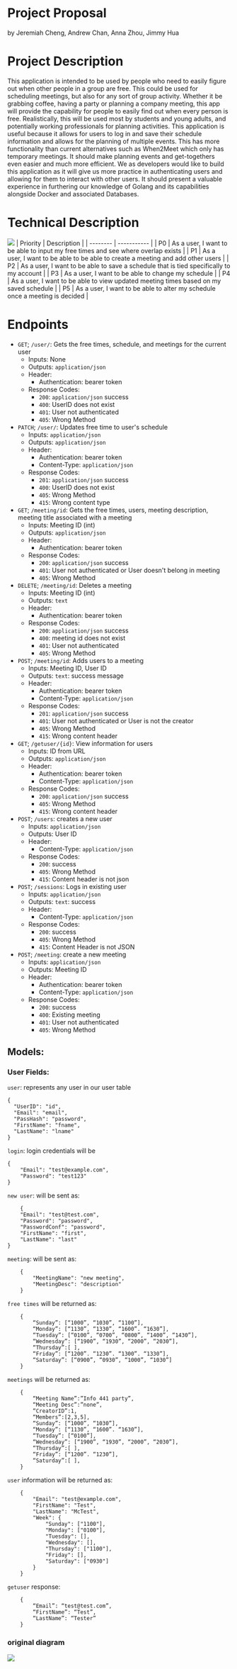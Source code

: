 # Project Proposal
by Jeremiah Cheng, Andrew Chan, Anna Zhou, Jimmy Hua
# Project Description
This application is intended to be used by people who need to easily figure out when other people in a group are free. This could be used for scheduling meetings, but also for any sort of group activity. Whether it be grabbing coffee, having a party or planning a company meeting, this app will provide the capability for people to easily find out when every person is free. Realistically, this will be used most by students and young adults, and potentially working professionals for planning activities. This application is useful because it allows for users to log in and save their schedule information and allows for the planning of multiple events. This has more functionality than current alternatives such as When2Meet which only has temporary meetings. It should make planning events and get-togethers even easier and much more efficient. We as developers would like to build this application as it will give us more practice in authenticating users and allowing for them to interact with other users. It should present a valuable experience in furthering our knowledge of Golang and its capabilities alongside Docker and associated Databases.

# Technical Description
![](imgs/revised_diagram.png)
| Priority | Description |
| -------- | ----------- |
| P0 | As a user, I want to be able to input my free times and see where overlap exists |
| P1 | As a user, I want to be able to be able to create a meeting and add other users |
| P2 | As a user, I want to be able to save a schedule that is tied specifically to my account |
| P3 | As a user, I want to be able to change my schedule |
| P4 | As a user, I want to be able to view updated meeting times based on my saved schedule |
| P5 | As a user, I want to be able to alter my schedule once a meeting is decided |

# Endpoints
* `GET`; `/user/`: Gets the free times, schedule, and meetings for the current user
    * Inputs: None
    * Outputs: `application/json`
    * Header: 
        * Authentication: bearer token
    * Response Codes:
        * `200`: `application/json` success
        * `400`: UserID does not exist
        * `401`: User not authenticated
        * `405`: Wrong Method
* `PATCH`; `/user/`: Updates free time to user's schedule
    * Inputs: `application/json`
    * Outputs: `application/json`
    * Header: 
        * Authentication: bearer token
        * Content-Type: `application/json`
    * Response Codes:
        * `201`: `application/json` success
        * `400`: UserID does not exist
        * `405`: Wrong Method
        * `415`: Wrong content type
* `GET`; `/meeting/id`: Gets the free times, users, meeting description, meeting title associated with a meeting
    * Inputs: Meeting ID (int)
    * Outputs: `application/json`
    * Header: 
        * Authentication: bearer token
    * Response Codes:
        * `200`: `application/json` success
        * `401`: User not authenticated or User doesn't belong in meeting
        * `405`: Wrong Method
* `DELETE`; `/meeting/id`: Deletes a meeting
    * Inputs: Meeting ID (int)
    * Outputs: `text`
    * Header: 
        * Authentication: bearer token
    * Response Codes:
        * `200`: `application/json` success
        * `400`: meeting id does not exist
        * `401`: User not authenticated
        * `405`: Wrong Method
* `POST`; `/meeting/id`: Adds users to a meeting
    * Inputs: Meeting ID, User ID
    * Outputs: `text`: success message
    * Header: 
        * Authentication: bearer token
        * Content-Type: `application/json`
    * Response Codes:
        * `201`: `application/json` success
        * `401`: User not authenticated or User is not the creator
        * `405`: Wrong Method
        * `415`: Wrong content header
* `GET`; `/getuser/{id}`: View information for users
    * Inputs: ID from URL
    * Outputs: `application/json`
    * Header: 
        * Authentication: bearer token
        * Content-Type: `application/json`
    * Response Codes:
        * `200`: `application/json` success
        * `405`: Wrong Method
        * `415`: Wrong content header
* `POST`; `/users`: creates a new user
    * Inputs: `application/json`
    * Outputs: User ID
    * Header: 
        * Content-Type: `application/json`
    * Response Codes:
        * `200`: success
        * `405`: Wrong Method
        * `415`: Content header is not json
* `POST`; `/sessions`: Logs in existing user
    * Inputs: `application/json`
    * Outputs: `text`: success
    * Header: 
        * Content-Type: `application/json`
    * Response Codes:
        * `200`: success
        * `405`: Wrong Method
        * `415`: Content Header is not JSON
* `POST`; `/meeting`: create a new meeting
    * Inputs: `application/json`
    * Outputs: Meeting ID
    * Header: 
        * Authentication: bearer token
        * Content-Type: `application/json`
    * Response Codes:
        * `200`: success
        * `400`: Existing meeting
        * `401`: User not authenticated
        * `405`: Wrong Method


## Models: 

### User Fields:
`user`: represents any user in our user table
```
{
  "UserID": "id",
  "Email": "email",
  "PassHash": "password",
  "FirstName": "fname",
  "LastName": "lname"
}
```

`login`: login credentials will be 
```
{
	"Email": "test@example.com",
	"Password": "test123"
}
```

`new user`: will be sent as:
```
    {
	"Email": "test@test.com",
	"Password": "password",
	"PasswordConf": "password",
	"FirstName": "first",
	"LastName": "last"
}
```

`meeting`: will be sent as:
```
    {
        "MeetingName": "new meeting",
        "MeetingDesc": "description"
    }
```


`free times` will be returned as:
```
    {
        “Sunday”: [“1000”, “1030”, “1100”],
        “Monday”: [“1130”, “1330”, “1600”. “1630”],
        “Tuesday”: [“0100”, “0700”, “0800”, “1400”, “1430”],
        “Wednesday”: [“1900”, “1930”, “2000”, “2030”],
        “Thursday”:[ ],
        “Friday”: [“1200”. “1230”. “1300”. “1330”],
        “Saturday”: [“0900”, “0930”, “1000”, “1030”]
    }
```

`meetings` will be returned as:
```
    {
        “Meeting Name”:”Info 441 party”,
        “Meeting Desc”:”none”,
        “CreatorID”:1,
        “Members”:[2,3,5],
        “Sunday”: [“1000”, “1030”],
        “Monday”: [“1130”, “1600”. “1630”],
        “Tuesday”: [“0100”],
        “Wednesday”: [“1900”, “1930”, “2000”, “2030”],
        “Thursday”:[ ],
        “Friday”: [“1200”. “1230”],
        “Saturday”:[ ],
    }
```


`user` information will be returned as:
```
    {
        "Email": "test@example.com",
        "FirstName": "Test",
        "LastName": "McTest",
        "Week": {
            "Sunday": ["1100"],
            "Monday": ["0100"],
            "Tuesday": [],
            "Wednesday": [],
            "Thursday": ["1100"],
            "Friday": [],
            "Saturday": ["0930"]
        }
    }
```

`getuser` response:
```
    {
        “Email”: “test@test.com”,
        “FirstName”: “Test”,
        “LastName”: “Tester”
    }
```

### original diagram
![](imgs/diagram.png)